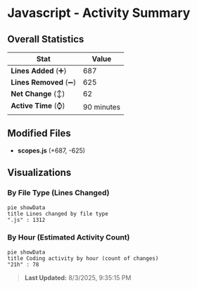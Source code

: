 # Javascript - Activity Summary 

## Overall Statistics

| Stat                   | Value                                                             |
| ---------------------- | ----------------------------------------------------------------- |
| **Lines Added** (➕)   | 687                                          |
| **Lines Removed** (➖) | 625                                        |
| **Net Change** (↕)    | 62                |
| **Active Time** (⌚)   | 90 minutes |


## Modified Files
- **scopes.js** (+687, -625)

## Visualizations

### By File Type (Lines Changed)

```mermaid
pie showData
title Lines changed by file type
".js" : 1312
```

### By Hour (Estimated Activity Count)

```mermaid
pie showData
title Coding activity by hour (count of changes)
"21h" : 78
```


> **Last Updated:** 8/3/2025, 9:35:15 PM